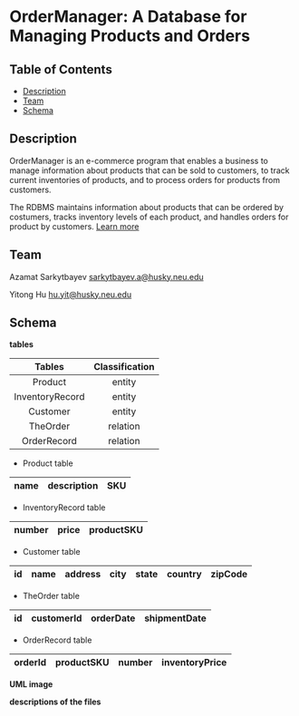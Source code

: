 # OrderManager: A Database for Managing Products and Orders

## Table of Contents
* [Description](#description)
* [Team](#team)
* [Schema](#schema)


## Description
OrderManager is an e-commerce program that enables a business to manage information about products that can be sold to customers, to track current inventories of products, and to process orders for products from customers. 

The RDBMS maintains information about products that can be ordered by costumers, tracks inventory levels of each product, and handles orders for product by customers. 
[Learn more](http://www.ccis.northeastern.edu/home/pgust/classes/cs5200/2018/Fall/projects.html)


## Team
Azamat Sarkytbayev    sarkytbayev.a@husky.neu.edu

Yitong Hu   hu.yit@husky.neu.edu


## Schema
**tables**

| Tables        | Classification           | 
|:-------------:|:-------------:|
| Product       | entity | 
| InventoryRecord      | entity      | 
| Customer | entity      |  
| TheOrder | relation     |    
| OrderRecord | relation     |   


- Product table
 
| name        | description           | SKU  |
|:-------------:|:-------------:|:-----:|

- InventoryRecord table

| number        | price           | productSKU  |
|:-------------:|:-------------:|:-----:|

- Customer table

| id        | name           | address  |city | state | country| zipCode | 
|:-------------:|:-------------:|:-----:|:-----:|:-----:|:-----:|:-----:|

- TheOrder table

| id        | customerId           | orderDate  |shipmentDate |
|:-------------:|:-------------:|:-----:|:-----:|

- OrderRecord table

| orderId        | productSKU           | number  |inventoryPrice |
|:-------------:|:-------------:|:-----:|:-----:|

**UML image**

**descriptions of the files**


